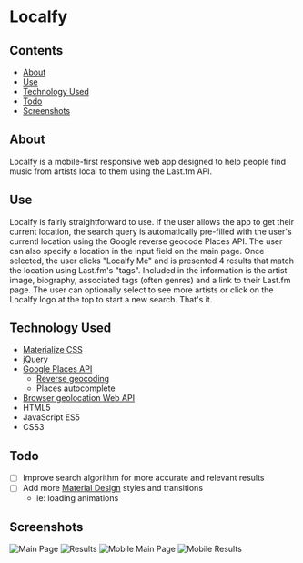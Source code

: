 # Localfy

## Contents
- [About](#about)
- [Use](#use)
- [Technology Used](#technology-used)
- [Todo](#todo)
- [Screenshots](#screenshots)

## About
Localfy is a mobile-first responsive web app designed to help people find music from artists local to them using the Last.fm API.

## Use
Localfy is fairly straightforward to use. If the user allows the app to get their current location, the search query is automatically pre-filled with the user's currentl location using the Google reverse geocode Places API. The user can also specify a location in the input field on the main page. Once selected, the user clicks "Localfy Me" and is presented 4 results that match the location using Last.fm's "tags". Included in the information is the artist image, biography, associated tags (often genres) and a link to their Last.fm page. The user can optionally select to see more artists or click on the Localfy logo at the top to start a new search. That's it.

## Technology Used
- [Materialize CSS](http://materializecss.com/)
- [jQuery](https://jquery.com/)
- [Google Places API](https://developers.google.com/places/)
    - [Reverse geocoding](https://developers.google.com/maps/documentation/geocoding/start)
    - Places autocomplete
- [Browser geolocation Web API](https://developer.mozilla.org/en-US/docs/Web/API/Geolocation/Using_geolocation)
- HTML5
- JavaScript ES5
- CSS3

## Todo
- [ ] Improve search algorithm for more accurate and relevant results
- [ ] Add more [Material Design]() styles and transitions
    - ie: loading animations

## Screenshots
![Main Page](http://imgur.com/bTpJa7E.png)
![Results](http://i.imgur.com/YZ230uk.png)
![Mobile Main Page](http://i.imgur.com/dPSkTua.png)
![Mobile Results](http://i.imgur.com/mDVVgDa.png)
